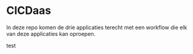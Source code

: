 # CICDaas
In deze repo komen de drie applicaties terecht met een workflow die elk van deze applicaties kan oproepen.

test

